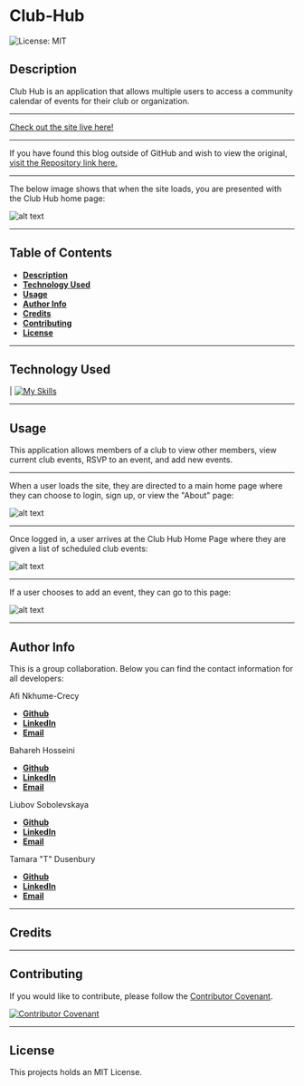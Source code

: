 # Club-Hub
![License: MIT](https://img.shields.io/badge/License-MIT-yellow.svg)

## Description 

Club Hub is an application that allows multiple users to access a community calendar of events for their club or organization.

--------------------------------------------------------------

[Check out the site live here!](https://clubhub.herokuapp.com/)

---------------------------------------------------------------

If you have found this blog outside of GitHub and wish to view the original, [visit the Repository link here.]()


--------------------------------------------------------------

The below image shows that when the site loads, you are presented with the Club Hub home page:


![alt text]()


----------------------------------------------------------------------

## Table of Contents

  - [**Description**](#description)
  - [**Technology Used**](#description)
  - [**Usage**](#usage)
  - [**Author Info**](#author-info)
  - [**Credits**](#credits)
  - [**Contributing**](#contributing)
  - [**License**](#license)


---------------------------------------------------------------

## Technology Used 

| [![My Skills](https://skillicons.dev/icons?i=apollo,babel,bootstrap,discord,express,github,graphql,heroku,html,js,jquery,mongodb,mysql,nodejs,react,vscode,webpack&theme=light)](https://skillicons.dev) 

--------------------------------------------------------------

## Usage 

This application allows members of a club to view other members, view current club events, RSVP to an event, and add new events. 

*************
When a user loads the site, they are directed to a main home page where they can choose to login, sign up, or view the "About" page:

![alt text]()

****************
Once logged in, a user arrives at the Club Hub Home Page where they are given a list of scheduled club events:

![alt text]()

*****************
If a user chooses to add an event, they can go to this page:

![alt text]()

------------------------------------------------------------------

## Author Info
This is a group collaboration. Below you can find the contact information for all developers:

Afi Nkhume-Crecy
- [**Github**](https://github.com/AFICRECY)
- [**LinkedIn**](https://www.linkedin.com/in/afi-nkhume-crecy-932862128/)
- [**Email**](mailto:aficrecy@gmail.com)


Bahareh Hosseini
- [**Github**](https://github.com/Bhmerir)
- [**LinkedIn**](https://www.linkedin.com/in/bahareh-hosseini-86a43453/)
- [**Email**](mailto:mer_ir@yahoo.com)


Liubov Sobolevskaya
- [**Github**](https://github.com/LiubovSobolevskaya)
- [**LinkedIn**](https://www.linkedin.com/in/liubov-sobolevskaya/)
- [**Email**](mailto:lubava39@gmail.com)

Tamara "T" Dusenbury
  
- [**Github**](https://github.com/tdusenbury)
- [**LinkedIn**](https://linkedin.com/in/tamara-dusenbury-02ab8591)
- [**Email**](mailto:tamara.dusenbury@gmail.com)




------------------------------------------------------------
## Credits



-----------------------------------------------------------------

## Contributing

If you would like to contribute, please follow the [Contributor Covenant](https://www.contributor-covenant.org/).

[![Contributor Covenant](https://img.shields.io/badge/Contributor%20Covenant-2.1-4baaaa.svg)](code_of_conduct.md)

----------------------------------------------------------------------

## License

This projects holds an MIT License.

